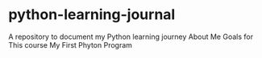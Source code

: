 # python-learning-journal
A repository to document my Python learning journey
About Me
Goals for This course
My First Phyton Program 
